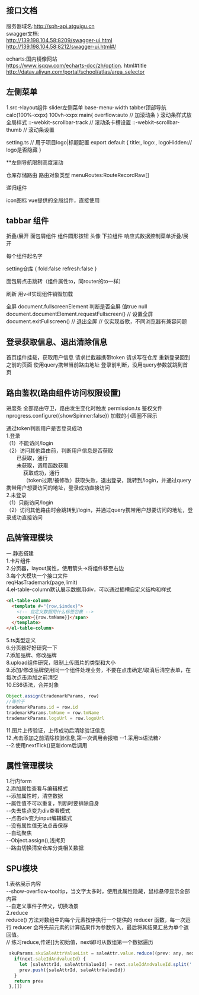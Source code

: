 <!--
 * @Description:
 * @Author: breeze1307
 * @Date: 2023-12-12 15:24:11
 * @LastEditTime: 2024-02-21 10:16:31
 * @LastEditors: breeze1307
-->

## 接口文档

服务器域名:http://sph-api.atguigu.cn  
swagger文档:  
http://139.198.104.58:8209/swagger-ui.html  
http://139.198.104.58:8212/swagger-ui.html#/

echarts:国内镜像网站  
https://www.isqqw.com/echarts-doc/zh/option. html#title  
http://datav.aliyun.com/portal/school/atlas/area_selector

## 左侧菜单

1.src->layout组件
slider左侧菜单 base-menu-width
tabber顶部导航
calc(100%-xxpx)
100vh-xxpx
main{
overflow:auto // 加滚动条
}
滚动条样式放全局样式
::-webkit-scrollbar-track // 滚动条卡槽设置
::-webkit-scrollbar-thumb // 滚动条设置

setting.ts
// 用于项目logo|标题配置
export default {
title:,
logo:,
logoHidden:// logo是否隐藏
}

\*\*左侧导航限制高度滚动

仓库存储路由
路由对象类型 menuRoutes:RouteRecordRaw[]

递归组件

icon图标
<conpoment :is=""></conpoment> vue提供的全局组件，直接使用

## tabbar 组件

折叠/展开
面包屑组件
组件圆形按钮
头像
下拉组件
响应式数据控制菜单折叠/展开

每个组件起名字

setting仓库
{
fold:false
refresh:false
}

面包屑点击跳转（组件属性to，同router的to一样）

刷新
用v-if实现组件销毁加载

全屏
document.fullscreenElement 判断是否全屏
值true null
document.documentElement.requestFullscreen() // 设置全屏
document.exitFullscreen() // 退出全屏
// 仅实现谷歌，不同浏览器有兼容问题

## 登录获取信息、退出清除信息

首页组件挂载，获取用户信息
请求拦截器携带token
请求写在仓库
重新登录回到之前的页面
使用query携带当前路由地址
登录前判断，没用query参数就跳到首页

## 路由鉴权(路由组件访问权限设置)

进度条
全部路由守卫，路由发生变化时触发
permission.ts 鉴权文件
nprogress.configure({showSpinner:false}) 加载的小圆圈不展示

通过token判断用户是否登录成功  
1.登录  
（1）不能访问/login  
（2）访问其他路由前，判断用户信息是否获取  
&emsp;&emsp;已获取，通行  
&emsp;&emsp;未获取，调用函数获取  
&emsp;&emsp;&emsp; 获取成功，通行  
&emsp;&emsp;&emsp; （token过期/被修改）获取失败，退出登录，跳转到/login，并通过query携带用户想要访问的地址，登录成功直接访问  
2.未登录  
（1）只能访问/login  
（2）访问其他路由时会跳转到/login，并通过query携带用户想要访问的地址，登录成功直接访问

## 品牌管理模块

一.静态搭建  
1.卡片组件  
2.分页器，layout属性，使用箭头->将组件移至右边  
3.每个大模块一个接口文件  
reqHasTrademark(page,limit)  
4.el-table-column默认展示数据用div，可以通过插槽自定义结构和样式

```html
<el-table-column>
  <template #="{row,$index}">
    <!-- 自定义数据用什么标签包裹 -->
    <span>{{row.tmName}}</span>
  </template>
</el-table-column>
```

5.ts类型定义  
6.分页器好好研究一下  
7.添加品牌、修改品牌  
8.upload组件研究，限制上传图片的类型和大小  
9.添加/修改品牌使用同一个组件处理业务，不要在点击确定/取消后清空表单，在每次点击添加之前清空  
10.ES6语法，合并对象

```js
Object.assign(trademarkParams, row)
//等价于
trademarkParams.id = row.id
trademarkParams.tmName = row.tmName
trademarkParams.logoUrl = row.logoUrl
```

11.图片上传验证，上传成功后清除验证信息  
12.点击添加之前清除校验信息,第一次调用会报错
--1.采用ts语法糖`?`  
--2.使用nextTick()更新dom后调用

## 属性管理模块

1.行内form  
2.添加属性查看与编辑模式  
--添加属性时，清空数据  
--属性值不可以重复，判断时要排除自身  
--失去焦点变为div查看模式  
--点击div变为input编辑模式  
--没有属性值无法点击保存  
--自动聚焦  
--Object.assign(),浅拷贝  
--路由切换清空仓库分类相关数据

## SPU模块

1.表格展示内容  
--show-overflow-tooltip，当文字太多时，使用此属性隐藏，鼠标悬停显示全部内容  
--自定义事件子传父，切换场景  
2.reduce  
reduce() 方法对数组中的每个元素按序执行一个提供的 reducer 函数，每一次运行 reducer 会将先前元素的计算结果作为参数传入，最后将其结果汇总为单个返回值。  
 // 练习reduce,传递[]为初始值，next即可从数组第一个数据遍历

```js
 skuParams.skuSaleAttrValueList = saleAttr.value.reduce((prev: any, next: any) => {
   if(next.saleIdAndvalueId) {
     let [saleAttrId, saleAttrValueId] = next.saleIdAndvalueId.split(':')
     prev.push({saleAttrId, saleAttrValueId})
   }
   return prev
 },[])
```
